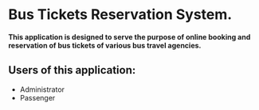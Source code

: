 # Bus Tickets Reservation System.
#### This application is designed to serve the purpose of online booking and reservation of bus tickets of various bus travel agencies.

## Users of this application:
- Administrator
- Passenger


